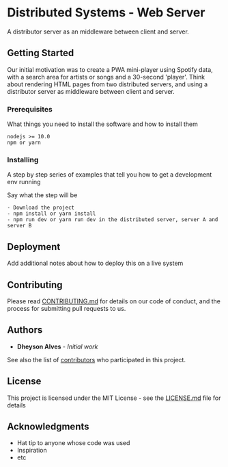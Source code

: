 # Distributed Systems - Web Server

A distributor server as an middleware between client and server.

## Getting Started

Our initial motivation was to create a PWA mini-player using Spotify data, with a search area for artists or songs and a 30-second 'player'. Think about rendering HTML pages from two distributed servers, and using a distributor server as middleware between client and server.

### Prerequisites

What things you need to install the software and how to install them

```
nodejs >= 10.0
npm or yarn
```

### Installing

A step by step series of examples that tell you how to get a development env running

Say what the step will be

```
- Download the project
- npm install or yarn install
- npm run dev or yarn run dev in the distributed server, server A and server B
```

## Deployment

Add additional notes about how to deploy this on a live system

## Contributing

Please read [CONTRIBUTING.md](https://github.com/melquibrito/distributed-server/blob/master/CONTRIBUTING.md) for details on our code of conduct, and the process for submitting pull requests to us.

## Authors

* **Dheyson Alves** - *Initial work*

See also the list of [contributors](https://github.com/your/project/contributors) who participated in this project.

## License

This project is licensed under the MIT License - see the [LICENSE.md](LICENSE.md) file for details

## Acknowledgments

* Hat tip to anyone whose code was used
* Inspiration
* etc
